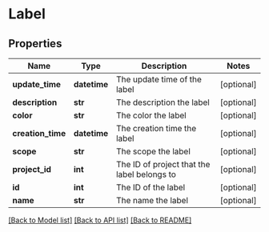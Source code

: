 # Label


## Properties
Name | Type | Description | Notes
------------ | ------------- | ------------- | -------------
**update_time** | **datetime** | The update time of the label | [optional] 
**description** | **str** | The description the label | [optional] 
**color** | **str** | The color the label | [optional] 
**creation_time** | **datetime** | The creation time the label | [optional] 
**scope** | **str** | The scope the label | [optional] 
**project_id** | **int** | The ID of project that the label belongs to | [optional] 
**id** | **int** | The ID of the label | [optional] 
**name** | **str** | The name the label | [optional] 

[[Back to Model list]](../README.md#documentation-for-models) [[Back to API list]](../README.md#documentation-for-api-endpoints) [[Back to README]](../README.md)


